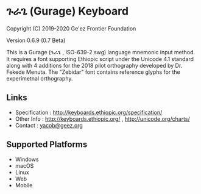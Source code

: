 ጉራጌ (Gurage) Keyboard
====================

Copyright (C) 2019-2020 Ge'ez Frontier Foundation

Version 0.6.9 (0.7 Beta)

This is a Gurage (ጉራጌ , ISO-639-2 swg) language mnemonic input method.  It requires a font
supporting Ethiopic script under the Unicode 4.1 standard along with 4 additions for the
2018 pilot orthography developed by Dr. Fekede Menuta. The "Zebidar" font contains reference
glyphs for the experimetnal orthography.

Links
-----

 * Specification :  http://keyboards.ethiopic.org/specification/
 * Other Info    :  http://keyboards.ethiopic.org/ , http://unicode.org/charts/
 * Contact       :  yacob@geez.org


Supported Platforms
-------------------
 * Windows
 * macOS
 * Linux 
 * Web
 * Mobile
